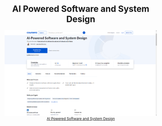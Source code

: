 <h1 align="center">AI Powered Software and System Design</h1>

<p align="center">
  <img src="docs/banner.png" />
  <sup><a href="https://www.coursera.org/learn/ai-powered-software-and-system-design?specialization=generative-ai-for-software-development">AI Powered Software and System Design</a></sup>
</p>
